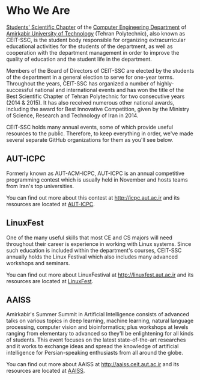 # Who We Are

[Students' Scientific Chapter](http://ceit-ssc.ir) of the [Computer Engineering Department](https://ce.aut.ac.ir) of [Amirkabir University of Technology](https://aut.ac.ir) (Tehran Polytechnic), also known as CEIT-SSC, is the student body responsible for organizing extracurricular educational activities for the students of the department, as well as cooperation with the department management in order to improve the quality of education and the student life in the department.

Members of the Board of Directors of CEIT-SSC are elected by the students of the department in a general election to serve for one-year terms. Throughout the years, CEIT-SSC has organized a number of highly-successful national and international events and has won the title of the Best Scientific Chapter of Tehran Polytechnic for two consecutive years (2014 & 2015). It has also received numerous other national awards, including the award for Best Innovative Competition, given by the Ministry of Science, Research and Technology of Iran in 2014.

CEIT-SSC holds many annual events, some of which provide useful resources to the public. Therefore, to keep everything in order, we've made several separate GitHub organizations for them as you'll see below.


## AUT-ICPC
Formerly known as AUT-ACM-ICPC, AUT-ICPC is an annual competitive programming contest which is usually held in November and hosts teams from Iran's top universities. 

You can find out more about this contest at http://icpc.aut.ac.ir and its resources are located at [AUT-ICPC](https://github.com/aut-icpc).


## LinuxFest
One of the many useful skills that most CE and CS majors will need throughout their career is experience in working with Linux systems. Since such education is included within the department's courses, CEIT-SSC annually holds the Linux Festival which also includes many advanced workshops and seminars. 

You can find out more about LinuxFestival at http://linuxfest.aut.ac.ir and its resources are located at [LinuxFest](https://github.com/linuxfestival).


## AAISS
Amirkabir's Summer Summit in Artificial Intelligence consists of advanced talks on various topics in deep learning, machine learning, natural language processing, computer vision and bioinformatics; plus workshops at levels ranging from elementary to advanced so they'll be enlightening for all kinds of students. This event focuses on the latest state-of-the-art researches and it works to exchange ideas and spread the knowledge of artificial intelligence for Persian-speaking enthusiasts from all around the globe. 

You can find out more about AAISS at http://aaiss.ceit.aut.ac.ir and its resources are located at [AAISS](https://github.com/AAISS).
